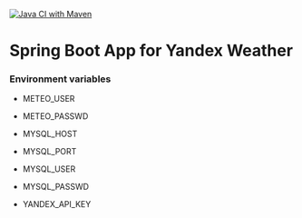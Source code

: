 [![Java CI with Maven](https://github.com/woodapiary/meteo-ya/actions/workflows/maven.yml/badge.svg)](https://github.com/woodapiary/meteo-ya/actions/workflows/maven.yml)
# Spring Boot App for Yandex Weather

### Environment variables

* METEO_USER
* METEO_PASSWD

* MYSQL_HOST
* MYSQL_PORT
* MYSQL_USER
* MYSQL_PASSWD

* YANDEX_API_KEY
